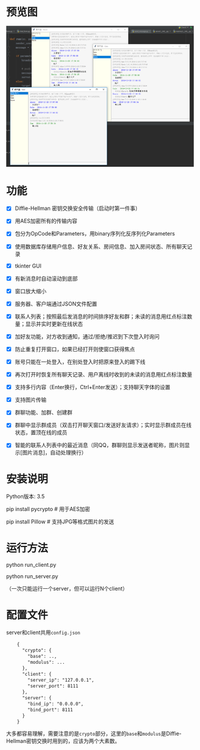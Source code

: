 # 预览图
![preview](preview.png)

# 功能
- [x] Diffie-Hellman 密钥交换安全传输（启动时第一件事）
- [x] 用AES加密所有的传输内容
- [x] 包分为OpCode和Parameters，用binary序列化反序列化Parameters
- [x] 使用数据库存储用户信息、好友关系、房间信息、加入房间状态、所有聊天记录
- [x] tkinter GUI
- [x] 有新消息时自动滚动到底部
- [x] 窗口放大缩小
- [x] 服务器、客户端通过JSON文件配置
- [x] 联系人列表；按照最后发消息的时间排序好友和群；未读的消息用红点标注数量；显示并实时更新在线状态
- [x] 加好友功能，对方收到通知，通过/拒绝/推迟到下次登入时询问
- [x] 防止重复打开窗口，如果已经打开则使窗口获得焦点
- [x] 账号只能在一处登入，在别处登入时把原来登入的踢下线
- [x] 再次打开时恢复所有聊天记录、用户离线时收到的未读的消息用红点标注数量
- [x] 支持多行内容（Enter换行，Ctrl+Enter发送）；支持聊天字体的设置
- [x] 支持图片传输
- [x] 群聊功能、加群、创建群
- [x] 群聊中显示群成员（双击打开聊天窗口/发送好友请求）；实时显示群成员在线状态，置顶在线的成员
- [x] 智能的联系人列表中的最近消息（同QQ，群聊则显示发送者昵称，图片则显示[图片消息]，自动处理换行）



# 安装说明
Python版本: 3.5

pip install pycrypto # 用于AES加密

pip install Pillow # 支持JPG等格式图片的发送

# 运行方法
python run_client.py

python run_server.py

（一次只能运行一个server，但可以运行N个client）

# 配置文件
server和client共用```config.json```
```
    {
      "crypto": {
        "base": ..,
        "modulus": ...
      },
      "client": {
        "server_ip": "127.0.0.1",
        "server_port": 8111
      },
      "server": {
        "bind_ip": "0.0.0.0",
        "bind_port": 8111
      }
    }
```
大多都容易理解，需要注意的是```crypto```部分，这里的```base```和```modulus```是Diffie-Hellman密钥交换时用到的，应该为两个大素数。